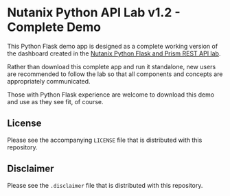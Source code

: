 # Nutanix Python API Lab v1.2 - Complete Demo

This Python Flask demo app is designed as a complete working version of the dashboard created in the [Nutanix Python Flask and Prism REST API lab](https://www.nutanix.dev/labs/).

Rather than download this complete app and run it standalone, new users are recommended to follow the lab so that all components and concepts are appropriately communicated.

Those with Python Flask experience are welcome to download this demo and use as they see fit, of course.

## License

Please see the accompanying `LICENSE` file that is distributed with this repository.

## Disclaimer

Please see the `.disclaimer` file that is distributed with this repository.

